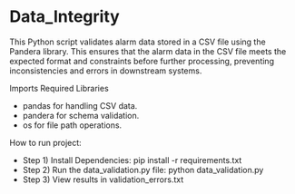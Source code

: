 # Data_Integrity
 
This Python script validates alarm data stored in a CSV file using the Pandera library. This ensures that the alarm data in the CSV file meets the expected format and constraints before further processing, preventing inconsistencies and errors in downstream systems.

Imports Required Libraries 
- pandas for handling CSV data.
- pandera for schema validation.
- os for file path operations.

How to run project:
- Step 1) Install Dependencies: pip install -r requirements.txt
- Step 2) Run the data_validation.py file: python data_validation.py
- Step 3) View results in validation_errors.txt

